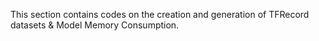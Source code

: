 This section contains codes on the creation and generation of TFRecord datasets & Model Memory Consumption.
